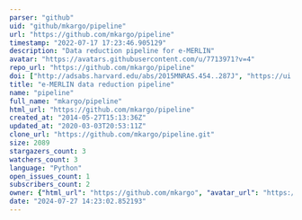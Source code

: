 ```yaml
---
parser: "github"
uid: "github/mkargo/pipeline"
url: "https://github.com/mkargo/pipeline"
timestamp: "2022-07-17 17:23:46.905129"
description: "Data reduction pipeline for e-MERLIN"
avatar: "https://avatars.githubusercontent.com/u/7713971?v=4"
repo_url: "https://github.com/mkargo/pipeline"
doi: ["http://adsabs.harvard.edu/abs/2015MNRAS.454..287J", "https://ui.adsabs.harvard.edu/abs/2014ascl.soft07017A/abstract"]
title: "e-MERLIN data reduction pipeline"
name: "pipeline"
full_name: "mkargo/pipeline"
html_url: "https://github.com/mkargo/pipeline"
created_at: "2014-05-27T15:13:36Z"
updated_at: "2020-03-03T20:53:11Z"
clone_url: "https://github.com/mkargo/pipeline.git"
size: 2089
stargazers_count: 3
watchers_count: 3
language: "Python"
open_issues_count: 1
subscribers_count: 2
owner: {"html_url": "https://github.com/mkargo", "avatar_url": "https://avatars.githubusercontent.com/u/7713971?v=4", "login": "mkargo", "type": "User"}
date: "2024-07-27 14:23:02.852193"
---
```

